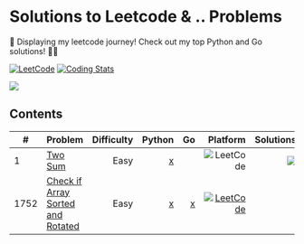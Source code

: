 # Solutions to Leetcode & .. Problems 

🌟 Displaying my leetcode journey! Check out my top Python and Go solutions! 🚀😄

[![LeetCode](https://img.shields.io/badge/-LeetCode-red?logo=LeetCode)](https://leetcode.com/user6223Ob/)
[![Coding Stats](https://img.shields.io/badge/-Stats-orange?logo=GitHub)](https://github.com/Utsav-pixel/YOUR_REPO)



[![](https://leetcard.jacoblin.cool/user6223Ob?ext=heatmap)](https://leetcode.com/user6223Ob/)


## Contents

| #| Problem |Difficulty      | Python       | Go     | Platform | Solutions | 
|---|---------|--------------:|----------:|-------:|----------------:|----------------:|
| 1 |[Two Sum](https://leetcode.com/problems/two-sum/)|Easy|[x](https://github.com/Utsav-pixel/LeetCode-Hastle/blob/master/python/Two_Sum.py)|  | ![LeetCode](https://cdn.iconscout.com/icon/free/png-512/free-leetcode-3521542-2944960.png?f=webp&w=20) | [![](https://cdn.iconscout.com/icon/free/png-512/free-youtube-268-721990.png?f=webp&w=20)]()
| 1752 |[Check if Array Sorted and Rotated](https://leetcode.com/problems/check-if-array-is-sorted-and-rotated/)|Easy|[x](https://github.com/Utsav-pixel/LeetCode-Hastle/blob/master/python/Check_if_Array_Sorted_and_Rotated.py)|[x](https://github.com/Utsav-pixel/LeetCode-Hastle/blob/master/go/Check_if_Array_Sorted_and_Rotated/main.go)|[![LeetCode](https://cdn.iconscout.com/icon/free/png-512/free-leetcode-3521542-2944960.png?f=webp&w=20)](https://leetcode.com/problems/check-if-array-is-sorted-and-rotated/solutions/4697867/counter-solution-in-python-goooo/)|


<!-- ![Geekforgeek](https://media.geeksforgeeks.org/gfg-gg-logo.svg) -->




